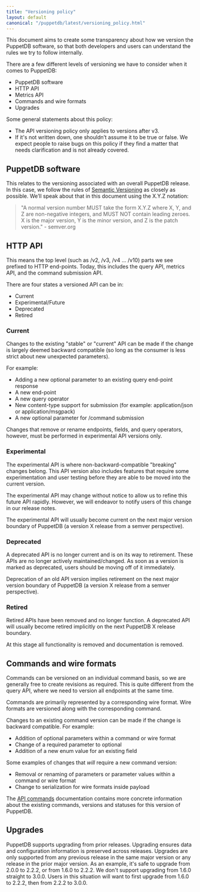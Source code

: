 ```yaml
---
title: "Versioning policy"
layout: default
canonical: "/puppetdb/latest/versioning_policy.html"
---
```


[semver]: http://semver.org
[commands]: ./api/command/v1/commands.html

This document aims to create some transparency about how we version the PuppetDB software, so that both developers and users can understand the rules we try to follow internally.

There are a few different levels of versioning we have to consider when it comes to PuppetDB:

* PuppetDB software
* HTTP API
* Metrics API
* Commands and wire formats
* Upgrades

Some general statements about this policy:

* The API versioning policy only applies to versions after v3.
* If it's not written down, one shouldn’t assume it to be true or false. We expect people to raise bugs on this policy if they find a matter that needs clarification and is not already covered.

## PuppetDB software

This relates to the versioning associated with an overall PuppetDB release. In this case, we follow the rules of [Semantic Versioning][semver] as closely as possible. We’ll speak about that in this document using the X.Y.Z notation:

> "A normal version number MUST take the form X.Y.Z where X, Y, and Z are non-negative integers, and MUST NOT contain leading zeroes. X is the major version, Y is the minor version, and Z is the patch version." - semver.org

## HTTP API

This means the top level (such as /v2, /v3, /v4 ... /v10) parts we see prefixed to HTTP end-points. Today, this includes the query API, metrics API, and the command submission API.

There are four states a versioned API can be in:

* Current
* Experimental/Future
* Deprecated
* Retired

### Current

Changes to the existing "stable" or "current" API can be made if the change is largely deemed backward compatible (so long as the consumer is less strict about new unexpected parameters).

For example:

* Adding a new optional parameter to an existing query end-point response
* A new end-point
* A new query operator
* New content-type support for submission (for example: application/json or application/msgpack)
* A new optional parameter for /command submission

Changes that remove or rename endpoints, fields, and query operators, however, must be performed in experimental API versions only.

### Experimental

The experimental API is where non-backward-compatible "breaking" changes belong. This API version also includes features that require some experimentation and user testing before they are able to be moved into the current version.

The experimental API may change without notice to allow us to refine this future API rapidly. However, we will endeavor to notify users of this change in our release notes.

The experimental API will usually become current on the next major version boundary of PuppetDB (a version X release from a semver perspective).

### Deprecated

A deprecated API is no longer current and is on its way to retirement. These APIs are no longer actively maintained/changed. As soon as a version is marked as deprecated, users should be moving off of it immediately.

Deprecation of an old API version implies retirement on the next major version boundary of PuppetDB (a version X release from a semver perspective).

### Retired

Retired APIs have been removed and no longer function. A deprecated API will usually become retired implicitly on the next PuppetDB X release boundary.

At this stage all functionality is removed and documentation is removed.

## Commands and wire formats

Commands can be versioned on an individual command basis, so we are generally free to create revisions as required. This is quite different from the query API, where we need to version all endpoints at the same time.

Commands are primarily represented by a corresponding wire format. Wire formats are versioned along with the corresponding command.

Changes to an existing command version can be made if the change is backward compatible. For example:

* Addition of optional parameters within a command or wire format
* Change of a required parameter to optional
* Addition of a new enum value for an existing field

Some examples of changes that *will* require a new command version:

* Removal or renaming of parameters or parameter values within a command or wire format
* Change to serialization for wire formats inside payload

The [API commands][commands] documentation contains more concrete information about the existing commands, versions and statuses for this version of PuppetDB.

## Upgrades

PuppetDB supports upgrading from prior releases. Upgrading ensures data and configuration information is preserved across releases. Upgrades are only supported from any previous release in the same major version or any release in the prior major version. As an example, it's safe to upgrade from 2.0.0 to 2.2.2, or from 1.6.0 to 2.2.2. We don't support upgrading from 1.6.0 straight to 3.0.0. Users in this situation will want to first upgrade from 1.6.0 to 2.2.2, then from 2.2.2 to 3.0.0.
